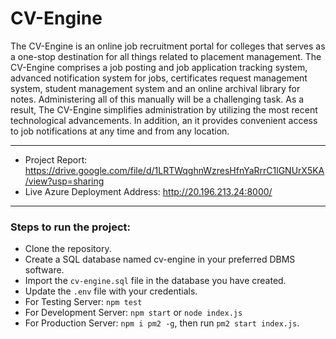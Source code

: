 # CV-Engine

The CV-Engine is an online job recruitment portal for colleges that serves as a one-stop destination for all things related to placement management. The CV-Engine comprises a job posting and job application tracking system, advanced notification system for jobs, certificates request management system, student management system and an online archival library for notes. Administering all of this manually will be a challenging task. As a result, The CV-Engine simplifies administration by utilizing the most recent technological advancements. In addition, an it provides convenient access to job notifications at any time and from any location.

----

* Project Report: https://drive.google.com/file/d/1LRTWqghnWzresHfnYaRrrC1lGNUrX5KA/view?usp=sharing
* Live Azure Deployment Address: http://20.196.213.24:8000/
----


### Steps to run the project:

* Clone the repository.
* Create a SQL database named cv-engine in your preferred DBMS software.
* Import the `cv-engine.sql` file in the database you have created.
* Update the `.env` file with your credentials.
* For Testing Server: `npm test`
* For Development Server: `npm start` or `node index.js`
* For Production Server: `npm i pm2 -g`, then run `pm2 start index.js`.

